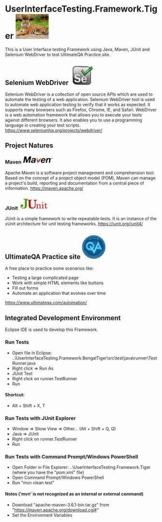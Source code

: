 # UserInterfaceTesting.Framework.Tiger <img src ="UserInterfaceTesting.Framework.Tiger/images/tiger.jpg" width=109>
This is a User Interface testing Framework using Java, Maven, JUnit and Selenium WebDriver to test UltimateQA Practice site.

## Selenium WebDriver <img src ="UserInterfaceTesting.Framework.Tiger/images/selenium.png" width=79>
Selenium WebDriver is a collection of open source APIs which are used to automate the testing of a web application. Selenium WebDriver tool is used to automate web application testing to verify that it works as expected. It supports many browsers such as Firefox, Chrome, IE, and Safari. WebDriver is a web automation framework that allows you to execute your tests against different browsers. It also enables you to use a programming language in creating your test scripts. https://www.seleniumhq.org/projects/webdriver/

## Project Natures

### Maven <img src ="UserInterfaceTesting.Framework.Tiger/images/maven.png" width=99>
Apache Maven is a software project management and comprehension tool. Based on the concept of a project object model (POM), Maven can manage a project's build, reporting and documentation from a central piece of information.
https://maven.apache.org/

### JUnit <img src ="UserInterfaceTesting.Framework.Tiger/images/junit.png" width=99>
JUnit is a simple framework to write repeatable tests. It is an instance of the xUnit architecture for unit testing frameworks.
https://junit.org/junit4/

## UltimateQA Practice site <img src ="UserInterfaceTesting.Framework.Tiger/images/ultimateqa.png" width=79>
A free place to practice some scenarios like:
* Testing a large complicated page
* Work with simple HTML elements like buttons
* Fill out forms
* Automate an application that evolves over time

https://www.ultimateqa.com/automation/

## Integrated Development Environment
Eclipse IDE is used to develop this Framework.

### Run Tests
* Open file in Eclipse: ..\UserInterfaceTesting.Framework.BengalTiger\src\test\java\runner\TestRunner.java
* Right click => Run As
* JUnit Test
* Right click on runner.TestRunner
* Run
#### Shortcut:
* Alt + Shift + X, T

### Run Tests with JUnit Explorer
* Window => Show View => Other... (Alt + Shift + Q, Q)
* Java => JUnit
* Right click on runner.TestRunner
* Run

### Run Tests with Command Prompt/Windows PowerShell
* Open Folder in File Explorer: ..\UserInterfaceTesting.Framework.Tiger (where you have the "pom.xml" file)
* Open Command Prompt/Windows PowerShell
* Run "mvn clean test"

#### Notes ('mvn' is not recognized as an internal or external command)
* Download "apache-maven-3.6.1-bin.tar.gz" from "https://maven.apache.org/download.cgi#"
* Set the Environment Variables

